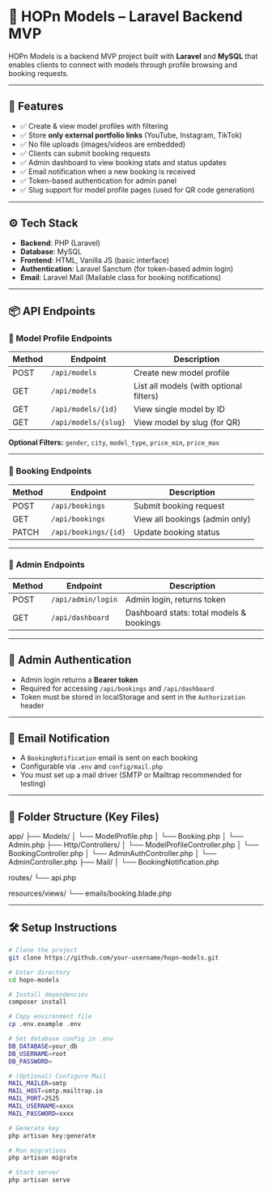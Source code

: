 # 📸 HOPn Models – Laravel Backend MVP

HOPn Models is a backend MVP project built with **Laravel** and **MySQL** that enables clients to connect with models through profile browsing and booking requests.

---

## 🚀 Features

- ✅ Create & view model profiles with filtering
- ✅ Store **only external portfolio links** (YouTube, Instagram, TikTok)
- ✅ No file uploads (images/videos are embedded)
- ✅ Clients can submit booking requests
- ✅ Admin dashboard to view booking stats and status updates
- ✅ Email notification when a new booking is received
- ✅ Token-based authentication for admin panel
- ✅ Slug support for model profile pages (used for QR code generation)

---

## ⚙️ Tech Stack

- **Backend**: PHP (Laravel)
- **Database**: MySQL
- **Frontend**: HTML, Vanilla JS (basic interface)
- **Authentication**: Laravel Sanctum (for token-based admin login)
- **Email**: Laravel Mail (Mailable class for booking notifications)

---

## 📦 API Endpoints

### 🔹 Model Profile Endpoints

| Method | Endpoint                  | Description                                |
|--------|---------------------------|--------------------------------------------|
| POST   | `/api/models`             | Create new model profile                   |
| GET    | `/api/models`             | List all models (with optional filters)    |
| GET    | `/api/models/{id}`        | View single model by ID                    |
| GET    | `/api/models/{slug}`      | View model by slug (for QR)                |

**Optional Filters:** `gender`, `city`, `model_type`, `price_min`, `price_max`

---

### 🔹 Booking Endpoints

| Method | Endpoint                  | Description                                |
|--------|---------------------------|--------------------------------------------|
| POST   | `/api/bookings`           | Submit booking request                     |
| GET    | `/api/bookings`           | View all bookings (admin only)             |
| PATCH  | `/api/bookings/{id}`      | Update booking status                      |

---

### 🔹 Admin Endpoints

| Method | Endpoint                  | Description                                |
|--------|---------------------------|--------------------------------------------|
| POST   | `/api/admin/login`        | Admin login, returns token                 |
| GET    | `/api/dashboard`          | Dashboard stats: total models & bookings   |

---

## 🔐 Admin Authentication

- Admin login returns a **Bearer token**
- Required for accessing `/api/bookings` and `/api/dashboard`
- Token must be stored in localStorage and sent in the `Authorization` header

---

## 💌 Email Notification

- A `BookingNotification` email is sent on each booking
- Configurable via `.env` and `config/mail.php`
- You must set up a mail driver (SMTP or Mailtrap recommended for testing)

---

## 📂 Folder Structure (Key Files)
app/
├── Models/
│ └── ModelProfile.php
│ └── Booking.php
│ └── Admin.php
├── Http/Controllers/
│ └── ModelProfileController.php
│ └── BookingController.php
│ └── AdminAuthController.php
│ └── AdminController.php
├── Mail/
│ └── BookingNotification.php

routes/
└── api.php

resources/views/
└── emails/booking.blade.php

---

## 🛠 Setup Instructions

```bash
# Clone the project
git clone https://github.com/your-username/hopn-models.git

# Enter directory
cd hopn-models

# Install dependencies
composer install

# Copy environment file
cp .env.example .env

# Set database config in .env
DB_DATABASE=your_db
DB_USERNAME=root
DB_PASSWORD=

# (Optional) Configure Mail
MAIL_MAILER=smtp
MAIL_HOST=smtp.mailtrap.io
MAIL_PORT=2525
MAIL_USERNAME=xxxx
MAIL_PASSWORD=xxxx

# Generate key
php artisan key:generate

# Run migrations
php artisan migrate

# Start server
php artisan serve
